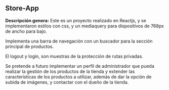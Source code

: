 ## Store-App
**Descripción genera:**
Este es un proyecto realizado en Reactjs, y se implementaron estilos con css, y un mediaquery para dispositivos de 768px de ancho para bajo.

Implementa una barra de navegación con un buscador para la sección principal de productos.

El logout y login, son muestras de la protección de rutas privadas.

Se pretende a futuro implementar un perfil de administrador que pueda realizar la gestión de los productos de la tienda y extender las características de los productos a utilizar, además de dar la opción de subida de imágenes, y contactar con el dueño de la tienda.
